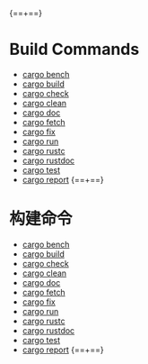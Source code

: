 {==+==}
# Build Commands
* [cargo bench](cargo-bench.md)
* [cargo build](cargo-build.md)
* [cargo check](cargo-check.md)
* [cargo clean](cargo-clean.md)
* [cargo doc](cargo-doc.md)
* [cargo fetch](cargo-fetch.md)
* [cargo fix](cargo-fix.md)
* [cargo run](cargo-run.md)
* [cargo rustc](cargo-rustc.md)
* [cargo rustdoc](cargo-rustdoc.md)
* [cargo test](cargo-test.md)
* [cargo report](cargo-report.md)
{==+==}
# 构建命令
* [cargo bench](cargo-bench.md)
* [cargo build](cargo-build.md)
* [cargo check](cargo-check.md)
* [cargo clean](cargo-clean.md)
* [cargo doc](cargo-doc.md)
* [cargo fetch](cargo-fetch.md)
* [cargo fix](cargo-fix.md)
* [cargo run](cargo-run.md)
* [cargo rustc](cargo-rustc.md)
* [cargo rustdoc](cargo-rustdoc.md)
* [cargo test](cargo-test.md)
* [cargo report](cargo-report.md)
{==+==}

